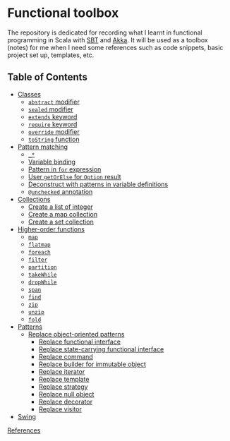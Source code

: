 # Functional toolbox

The repository is dedicated for recording what I learnt in functional 
programming in Scala with 
[SBT](http://www.scala-sbt.org/download.html) and [Akka](http://akka.io/). 
It will be used as a toolbox (notes) for me when I need some references 
such as code snippets, basic project set up, templates, etc.

## Table of Contents ##

- [Classes](Classes/Classes.md)
  - [`abstract` modifier](Classes/Classes.md#abstract-sealed-and-extends)
  - [`sealed` modifier](Classes/Classes.md#abstract-sealed-and-extends)
  - [`extends` keyword](Classes/Classes.md#abstract-sealed-and-extends)
  - [`require` keyword](Classes/Classes.md#require-override-and-tostring)
  - [`override` modifier](Classes/Classes.md#require-override-and-tostring)
  - [`toString` function](Classes/Classes.md#require-override-and-tostring)
- [Pattern matching](Classes/Classes.md)
  - [```_*```](Classes/Classes.md#specify-last-element-in-sequence)
  - [Variable binding](Classes/Classes.md#variable-binding)
  - [Pattern in `for` expression](Classes/Classes.md#in-for-expression)
  - [User `getOrElse` for `Option` result](Classes/Classes.md#use-getorelse-for-option)
  - [Deconstruct with patterns in variable definitions](Classes/Classes.md#deconstruct-pattern)
  - [`@unchecked` annotation](Classes/Classes.md#unchecked-annotation)
- [Collections](HigherOrderFunctions/Functions.md#collections)
  - [Create a list of integer](HigherOrderFunctions/Functions.md#collections)
  - [Create a map collection](HigherOrderFunctions/Functions.md#collections)
  - [Create a set collection](HigherOrderFunctions/Functions.md#collections)
- [Higher-order functions](HigherOrderFunctions/Functions.md#higher-order-functions)
  - [`map`](HigherOrderFunctions/Functions.md#map)
  - [`flatmap`](HigherOrderFunctions/Functions.md#flatmap)
  - [`foreach`](HigherOrderFunctions/Functions.md#foreach)
  - [`filter`](HigherOrderFunctions/Functions.md#filter) 
  - [`partition`](HigherOrderFunctions/Functions.md#partition) 
  - [`takeWhile`](HigherOrderFunctions/Functions.md#takewhile) 
  - [`dropWhile`](HigherOrderFunctions/Functions.md#dropwhile) 
  - [`span`](HigherOrderFunctions/Functions.md#span) 
  - [`find`](HigherOrderFunctions/Functions.md#find) 
  - [`zip`](HigherOrderFunctions/Functions.md#zip) 
  - [`unzip`](HigherOrderFunctions/Functions.md#unzip) 
  - [`fold`](HigherOrderFunctions/Functions.md#fold) 
- [Patterns](Patterns/Patterns.md)
  - [Replace object-oriented patterns](Patterns/Patterns.md#replace-object-oriented-patterns)
    - [Replace functional interface](Patterns/Patterns.md#replace-functional-interface)
    - [Replace state-carrying functional interface](Patterns/Patterns.md#replace-state-carrying-functional-interface)
    - [Replace command](Patterns/Patterns.md#replace-command)
    - [Replace builder for immutable object](Patterns/Patterns.md#replace-builder-for-immutable-object)
    - [Replace iterator](Patterns/Patterns.md#replace-iterator)
    - [Replace template](Patterns/Patterns.md#replace-template)
    - [Replace strategy](Patterns/Patterns.md#replace-strategy)
    - [Replace null object](Patterns/Patterns.md#replace-null-object)
    - [Replace decorator](Patterns/Patterns.md#replace-decorator)
    - [Replace visitor](Patterns/Patterns.md#replace-visitor)
- [Swing](Swing/Swing.md)

[References](References/References.md)

